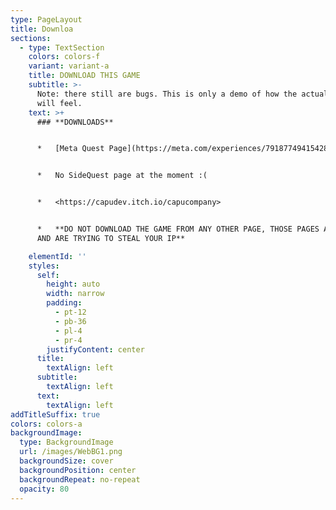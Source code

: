 ```yaml
---
type: PageLayout
title: Downloa
sections:
  - type: TextSection
    colors: colors-f
    variant: variant-a
    title: DOWNLOAD THIS GAME
    subtitle: >-
      Note: there still are bugs. This is only a demo of how the actual game
      will feel.
    text: >+
      ### **DOWNLOADS**


      *   [Meta Quest Page](https://meta.com/experiences/7918774941542807)


      *   No SideQuest page at the moment :(


      *   <https://capudev.itch.io/capucompany>


      *   **DO NOT DOWNLOAD THE GAME FROM ANY OTHER PAGE, THOSE PAGES ARE FAKE
      AND ARE TRYING TO STEAL YOUR IP**

    elementId: ''
    styles:
      self:
        height: auto
        width: narrow
        padding:
          - pt-12
          - pb-36
          - pl-4
          - pr-4
        justifyContent: center
      title:
        textAlign: left
      subtitle:
        textAlign: left
      text:
        textAlign: left
addTitleSuffix: true
colors: colors-a
backgroundImage:
  type: BackgroundImage
  url: /images/WebBG1.png
  backgroundSize: cover
  backgroundPosition: center
  backgroundRepeat: no-repeat
  opacity: 80
---
```

